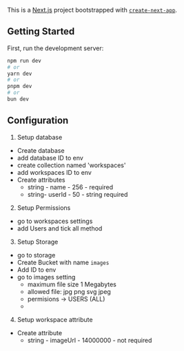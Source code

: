This is a [Next.js](https://nextjs.org) project bootstrapped with [`create-next-app`](https://nextjs.org/docs/app/api-reference/cli/create-next-app).

## Getting Started

First, run the development server:

```bash
npm run dev
# or
yarn dev
# or
pnpm dev
# or
bun dev
```

## Configuration
1. Setup database
  - Create database
  - add database ID to env
  - create collection named 'workspaces'
  - add workspaces ID to env
  - Create attributes
    - string - name - 256 - required
    - string- userId - 50 - string required
2. Setup Permissions
  - go to workspaces settings
  - add Users and tick all method 
3. Setup Storage
  - go to storage
  - Create Bucket with name `images`
  - Add ID to env
  - go to images setting
    - maximum file size 1 Megabytes
    - allowed file: jpg png svg jpeg
    - permisions -> USERS (ALL)
    - 
4. Setup workspace attribute
  - Create attribute 
    -  string - imageUrl - 14000000 - not required